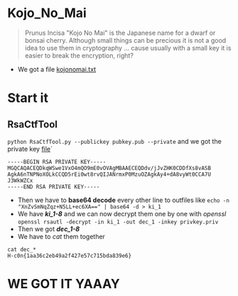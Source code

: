 # Kojo_No_Mai
> Prunus Incisa "Kojo No Mai" is the Japanese name for a dwarf or bonsai cherry. Although small things can be precious it is not a good idea to use them in cryptography ... cause usually with a small key it is easier to break the encryption, right?

- We got a file [kojonomai.txt](kojonomai.txt)

# Start it
## RsaCtfTool
`python RsaCtfTool.py --publickey pubkey.pub --private` and we got the private key [file](privkey.priv)`
```
-----BEGIN RSA PRIVATE KEY-----
MGQCAQACEQDkqWSwe1VxO4mQO9mE0vOVAgMBAAECEQDdv/jJvZHK0CDDfXs8vASB
AgkA6nTNPNoXOLkCCQD5rEi0wt8rvQIJANrmxP0MzuOZAgkAy4+dA8vyWt0CCA7U
J3WkWZCx
-----END RSA PRIVATE KEY-----
```
- Then we have to **base64 decode** every other line to outfiles like `echo -n "XnZvSmNqZqz+N5LL+ec6XA==" | base64 -d > ki_1`
- We have ***ki_1-8*** and we can now decrypt them one by one with *openssl*  
`openssl rsautl -decrypt -in ki_1 -out dec_1 -inkey privkey.priv`
- Then we got ***dec_1-8***
- We have to *cat* them together
```
cat dec_*
H-c0n{1aa36c2eb49a2f427e57c715bda839e6}
```
# WE GOT IT YAAAY
